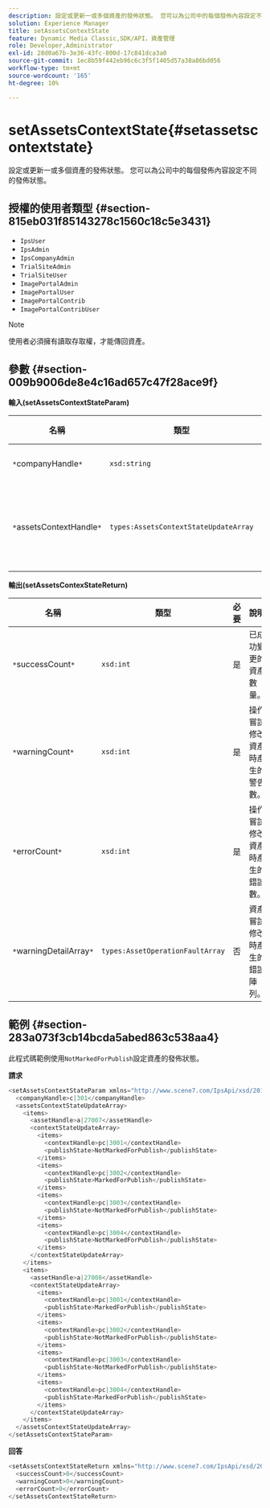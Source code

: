 ```yaml
---
description: 設定或更新一或多個資產的發佈狀態。 您可以為公司中的每個發佈內容設定不同的發佈狀態。
solution: Experience Manager
title: setAssetsContextState
feature: Dynamic Media Classic,SDK/API，資產管理
role: Developer,Administrator
exl-id: 28d0a67b-3e36-43fc-800d-17c841dca3a0
source-git-commit: 1ec8b59f442eb96c6c3f5f1405d57a38a86bd056
workflow-type: tm+mt
source-wordcount: '165'
ht-degree: 10%

---
```


# setAssetsContextState{#setassetscontextstate}

設定或更新一或多個資產的發佈狀態。 您可以為公司中的每個發佈內容設定不同的發佈狀態。

## 授權的使用者類型 {#section-815eb031f85143278c1560c18c5e3431}

* `IpsUser`
* `IpsAdmin`
* `IpsCompanyAdmin`
* `TrialSiteAdmin`
* `TrialSiteUser`
* `ImagePortalAdmin`
* `ImagePortalUser`
* `ImagePortalContrib`
* `ImagePortalContribUser`

>[!NOTE]
>
>使用者必須擁有讀取存取權，才能傳回資產。

## 參數 {#section-009b9006de8e4c16ad657c47f28ace9f}

**輸入(setAssetsContextStateParam)**

| 名稱 | 類型 | 必要 | 說明 |
|---|---|---|---|
| `*`companyHandle`*` | `xsd:string` | 是 | 為公司處理。 |
| `*`assetsContextHandle`*` | `types:AssetsContextStateUpdateArray` | 是 | 一系列資產及其新的發佈狀態。 |

**輸出(setAssetsContexStateReturn)**

| 名稱 | 類型 | 必要 | 說明 |
|---|---|---|---|
| `*`successCount`*` | `xsd:int` | 是 | 已成功變更的資產數量。 |
| `*`warningCount`*` | `xsd:int` | 是 | 操作嘗試修改資產時產生的警告數。 |
| `*`errorCount`*` | `xsd:int` | 是 | 操作嘗試修改資產時產生的錯誤數。 |
| `*`warningDetailArray`*` | `types:AssetOperationFaultArray` | 否 | 資產嘗試修改時產生的錯誤陣列。 |

## 範例 {#section-283a073f3cb14bcda5abed863c538aa4}

此程式碼範例使用`NotMarkedForPublish`設定資產的發佈狀態。

**請求**

```java
<setAssetsContextStateParam xmlns="http://www.scene7.com/IpsApi/xsd/2011-11-04">
  <companyHandle>c|301</companyHandle>
  <assetsContextStateUpdateArray>
    <items>
      <assetHandle>a|27007</assetHandle>
      <contextStateUpdateArray>
        <items>
          <contextHandle>pc|3001</contextHandle>
          <publishState>NotMarkedForPublish</publishState>
        </items>
        <items>
          <contextHandle>pc|3002</contextHandle>
          <publishState>MarkedForPublish</publishState>
        </items>
        <items>
          <contextHandle>pc|3003</contextHandle>
          <publishState>NotMarkedForPublish</publishState>
        </items>
        <items>
          <contextHandle>pc|3004</contextHandle>
          <publishState>NotMarkedForPublish</publishState>
        </items>
      </contextStateUpdateArray>
    </items>
    <items>
      <assetHandle>a|27008</assetHandle>
      <contextStateUpdateArray>
        <items>
          <contextHandle>pc|3001</contextHandle>
          <publishState>MarkedForPublish</publishState>
        </items>
        <items>
          <contextHandle>pc|3002</contextHandle>
          <publishState>NotMarkedForPublish</publishState>
        </items>
        <items>
          <contextHandle>pc|3003</contextHandle>
          <publishState>NotMarkedForPublish</publishState>
        </items>
        <items>
          <contextHandle>pc|3004</contextHandle>
          <publishState>MarkedForPublish</publishState>
        </items>
      </contextStateUpdateArray>
    </items>
  </assetsContextStateUpdateArray>
</setAssetsContextStateParam>
```

**回答**

```java
<setAssetsContextStateReturn xmlns="http://www.scene7.com/IpsApi/xsd/2011-11-04-beta">
  <successCount>8</successCount>
  <warningCount>0</warningCount>
  <errorCount>0</errorCount>
</setAssetsContextStateReturn>
```
